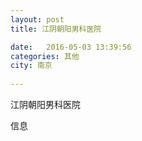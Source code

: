 ```yaml
--- 
layout: post 
title: 江阴朝阳男科医院

date:   2016-05-03 13:39:56 
categories: 其他  
city: 南京
  
--- 
```

   
江阴朝阳男科医院

信息

